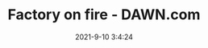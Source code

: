 ---
"title": "Factory on fire - DAWN.com"
"date": "2021-9-10 3:4:24"
"feed_name": "GOOGLENEWSINDUSTRIAL"
"feed_website": "https://news.google.com/search?q=industrial%2Bincident&hl=en-US&gl=US&ceid=US:en"
"feed_rss": "https://news.google.com/rss/search?q=industrial%2Bincident&hl=en-US&gl=US&ceid=US:en"
"link": "https://www.dawn.com/news/1645565/factory-on-fire"
"file": "_posts/2021-1-1-e57e3a1421110a37157e9f3e448640dd75b3579a.md"
"accident": "1"
"drilling": "0"
"dead": ""
"injured": ""
---
